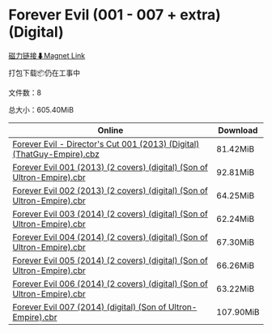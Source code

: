 # Forever Evil (001 - 007 + extra) (Digital)

[磁力链接⬇Magnet Link](magnet:?xt=urn:btih:dcb930c67393db10b4b6fc9feeaca5d6ab7d455b&dn=Forever%20Evil%20%28001%20-%20007%20%2B%20extra%29%20%28Digital%29)

打包下载📦仍在工事中

文件数：8

总大小：605.40MiB

Online | Download
--- | ---
[Forever Evil - Director's Cut 001 (2013) (Digital) (ThatGuy-Empire).cbz](https://github.com/alicewish/markdown/blob/master/comic/Forever-Evil-Directors-Cut-001-2013-Digital-ThatGuy-Empire-cbz.md) | 81.42MiB
[Forever Evil 001 (2013) (2 covers) (digital) (Son of Ultron-Empire).cbr](https://github.com/alicewish/markdown/blob/master/comic/Forever-Evil-001-2013-2-covers-digital-Son-of-Ultron-Empire-cbr.md) | 92.81MiB
[Forever Evil 002 (2013) (2 covers) (digital) (Son of Ultron-Empire).cbr](https://github.com/alicewish/markdown/blob/master/comic/Forever-Evil-002-2013-2-covers-digital-Son-of-Ultron-Empire-cbr.md) | 64.25MiB
[Forever Evil 003 (2014) (2 covers) (digital) (Son of Ultron-Empire).cbr](https://github.com/alicewish/markdown/blob/master/comic/Forever-Evil-003-2014-2-covers-digital-Son-of-Ultron-Empire-cbr.md) | 62.24MiB
[Forever Evil 004 (2014) (2 covers) (digital) (Son of Ultron-Empire).cbr](https://github.com/alicewish/markdown/blob/master/comic/Forever-Evil-004-2014-2-covers-digital-Son-of-Ultron-Empire-cbr.md) | 67.30MiB
[Forever Evil 005 (2014) (2 covers) (digital) (Son of Ultron-Empire).cbr](https://github.com/alicewish/markdown/blob/master/comic/Forever-Evil-005-2014-2-covers-digital-Son-of-Ultron-Empire-cbr.md) | 66.26MiB
[Forever Evil 006 (2014) (2 covers) (digital) (Son of Ultron-Empire).cbr](https://github.com/alicewish/markdown/blob/master/comic/Forever-Evil-006-2014-2-covers-digital-Son-of-Ultron-Empire-cbr.md) | 63.22MiB
[Forever Evil 007 (2014) (digital) (Son of Ultron-Empire).cbr](https://github.com/alicewish/markdown/blob/master/comic/Forever-Evil-007-2014-digital-Son-of-Ultron-Empire-cbr.md) | 107.90MiB